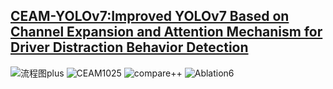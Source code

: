 ## [CEAM-YOLOv7:Improved YOLOv7 Based on Channel Expansion and Attention Mechanism for Driver Distraction Behavior Detection](https://ieeexplore.ieee.org/document/9980374/metrics)
![流程图plus](https://user-images.githubusercontent.com/91606708/209442775-ba11b32f-3208-459d-bc5c-f3291d3050d0.png)
![CEAM1025](https://user-images.githubusercontent.com/91606708/209442785-9d5b2e83-1a4e-4d68-83b1-9e754fb20df7.png)
![compare++](https://user-images.githubusercontent.com/91606708/209442799-45eb136c-40a9-4929-b60c-693e6ab07947.png)
![Ablation6](https://user-images.githubusercontent.com/91606708/209442809-ad00bad7-55ca-423c-adcb-623504b8cd81.png)
